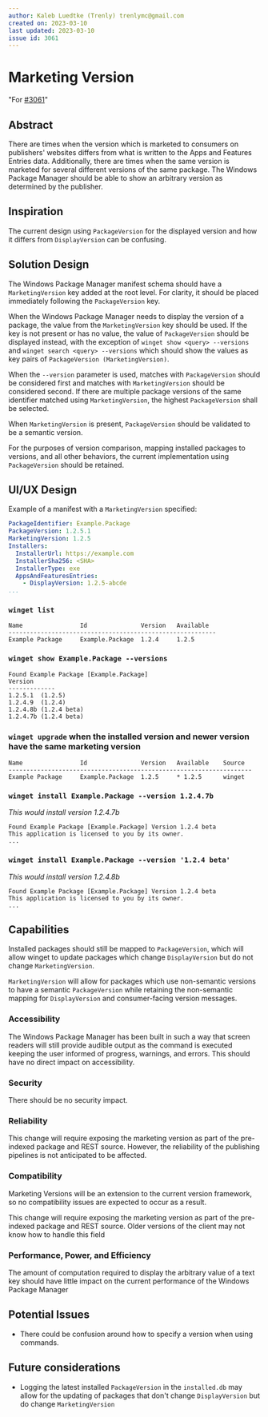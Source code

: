 ```yaml
---
author: Kaleb Luedtke (Trenly) trenlymc@gmail.com
created on: 2023-03-10
last updated: 2023-03-10
issue id: 3061
---
```


# Marketing Version

"For [#3061](https://github.com/microsoft/winget-cli/issues/3061)"

## Abstract

There are times when the version which is marketed to consumers on publishers' websites differs from what is written to the Apps and Features Entries data. Additionally, there are times when the same version is marketed for several different versions of the same package. The Windows Package Manager should be able to show an arbitrary version as determined by the publisher.

## Inspiration

The current design using `PackageVersion` for the displayed version and how it differs from `DisplayVersion` can be confusing.

## Solution Design

The Windows Package Manager manifest schema should have a `MarketingVersion` key added at the root level. For clarity, it should be placed immediately following the `PackageVersion` key.

When the Windows Package Manager needs to display the version of a package, the value from the `MarketingVersion` key should be used. If the key is not present or has no value, the value of `PackageVersion` should be displayed instead, with the exception of `winget show <query> --versions` and `winget search <query> --versions` which should show the values as key pairs of `PackageVersion (MarketingVersion)`.

When the `--version` parameter is used, matches with `PackageVersion` should be considered first and matches with `MarketingVersion` should be considered second. If there are multiple package versions of the same identifier matched using `MarketingVersion`, the highest `PackageVersion` shall be selected.

When `MarketingVersion` is present, `PackageVersion` should be validated to be a semantic version.

For the purposes of version comparison, mapping installed packages to versions, and all other behaviors, the current implementation using `PackageVersion` should be retained.

## UI/UX Design

Example of a manifest with a `MarketingVersion` specified:
```yaml
PackageIdentifier: Example.Package
PackageVersion: 1.2.5.1
MarketingVersion: 1.2.5
Installers:
  InstallerUrl: https://example.com
  InstallerSha256: <SHA>
  InstallerType: exe
  AppsAndFeaturesEntries:
    - DisplayVersion: 1.2.5-abcde
...
```

### `winget list`
```
Name                Id               Version   Available
---------------------------------------------------------- 
Example Package     Example.Package  1.2.4     1.2.5
```

### `winget show Example.Package --versions`
```
Found Example Package [Example.Package]
Version
-------------
1.2.5.1  (1.2.5)
1.2.4.9  (1.2.4)
1.2.4.8b (1.2.4 beta)
1.2.4.7b (1.2.4 beta)
```

### `winget upgrade` when the installed version and newer version have the same marketing version
```
Name                Id               Version   Available    Source
--------------------------------------------------------------------
Example Package     Example.Package  1.2.5     * 1.2.5      winget
```

### `winget install Example.Package --version 1.2.4.7b`
*This would install version 1.2.4.7b*
```
Found Example Package [Example.Package] Version 1.2.4 beta
This application is licensed to you by its owner.
...
```

### `winget install Example.Package --version '1.2.4 beta'`
*This would install version 1.2.4.8b*
```
Found Example Package [Example.Package] Version 1.2.4 beta
This application is licensed to you by its owner.
...
```

## Capabilities
Installed packages should still be mapped to `PackageVersion`, which will allow winget to update packages which change `DisplayVersion` but do not change `MarketingVersion`.

`MarketingVersion` will allow for packages which use non-semantic versions to have a semantic `PackageVersion` while retaining the non-semantic mapping for `DisplayVersion` and consumer-facing version messages.

### Accessibility

The Windows Package Manager has been built in such a way that screen readers will still provide audible output as the command is executed keeping the user informed of progress, warnings, and errors. This should have no direct impact on accessibility.

### Security

There should be no security impact.

### Reliability

This change will require exposing the marketing version as part of the pre-indexed package and REST source. However, the reliability of the publishing pipelines is not anticipated to be affected.

### Compatibility

Marketing Versions will be an extension to the current version framework, so no compatibility issues are expected to occur as a result.

This change will require exposing the marketing version as part of the pre-indexed package and REST source. Older versions of the client may not know how to handle this field

### Performance, Power, and Efficiency

The amount of computation required to display the arbitrary value of a text key should have little impact on the current performance of the Windows Package Manager

## Potential Issues

* There could be confusion around how to specify a version when using commands.

## Future considerations

* Logging the latest installed `PackageVersion` in the `installed.db` may allow for the updating of packages that don't change `DisplayVersion` but do change `MarketingVersion`